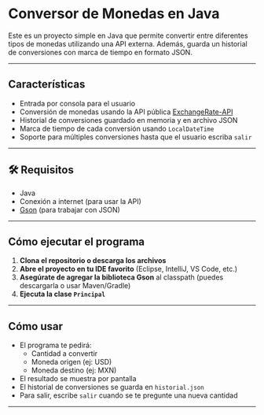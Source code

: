 #  Conversor de Monedas en Java

Este es un proyecto simple en Java que permite convertir entre diferentes tipos de monedas utilizando una API externa. Además, guarda un historial de conversiones con marca de tiempo en formato JSON.

---

##  Características

- Entrada por consola para el usuario
- Conversión de monedas usando la API pública [ExchangeRate-API](https://www.exchangerate-api.com/)
- Historial de conversiones guardado en memoria y en archivo JSON
- Marca de tiempo de cada conversión usando `LocalDateTime`
- Soporte para múltiples conversiones hasta que el usuario escriba `salir`

---

## 🛠️ Requisitos

- Java 
- Conexión a internet (para usar la API)
- [Gson](https://github.com/google/gson) (para trabajar con JSON)

---

##  Cómo ejecutar el programa

1. **Clona el repositorio o descarga los archivos**
2. **Abre el proyecto en tu IDE favorito** (Eclipse, IntelliJ, VS Code, etc.)
3. **Asegúrate de agregar la biblioteca Gson** al classpath (puedes descargarla o usar Maven/Gradle)
4. **Ejecuta la clase `Principal`**

---

##  Cómo usar

- El programa te pedirá:
  - Cantidad a convertir
  - Moneda origen (ej: USD)
  - Moneda destino (ej: MXN)
- El resultado se muestra por pantalla
- El historial de conversiones se guarda en `historial.json`
- Para salir, escribe `salir` cuando se te pregunte una nueva cantidad

---
